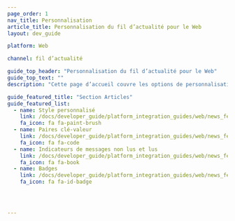```yaml
---
page_order: 1
nav_title: Personnalisation
article_title: Personnalisation du fil d’actualité pour le Web
layout: dev_guide

platform: Web

channel: fil d’actualité

guide_top_header: "Personnalisation du fil d’actualité pour le Web"
guide_top_text: ""
description: "Cette page d’accueil couvre les options de personnalisation des fils d’actualité du SDK Braze pour le Web. Le Fil d’actualité est obsolète. Braze recommande aux clients qui utilisent notre outil de fil d’actualités de passer à notre canal de communication de cartes de contenu : il est plus flexible, plus personnalisable et plus fiable. Consultez le <a href='/docs/user_guide/message_building_by_channel/content_cards/migrating_from_news_feed/'>guide de migration</a> pour en savoir plus."

guide_featured_title: "Section Articles"
guide_featured_list:
  - name: Style personnalisé
    link: /docs/developer_guide/platform_integration_guides/web/news_feed/customization/custom_styling/
    fa_icon: fa fa-paint-brush
  - name: Paires clé-valeur
    link: /docs/developer_guide/platform_integration_guides/web/news_feed/customization/key_value_pairs/
    fa_icon: fa fa-code
  - name: Indicateurs de messages non lus et lus
    link: /docs/developer_guide/platform_integration_guides/web/news_feed/customization/read_and_unread/
    fa_icon: fa fa-book
  - name: Badges
    link: /docs/developer_guide/platform_integration_guides/web/news_feed/customization/badges/
    fa_icon: fa fa-id-badge




---
```

<br><br>